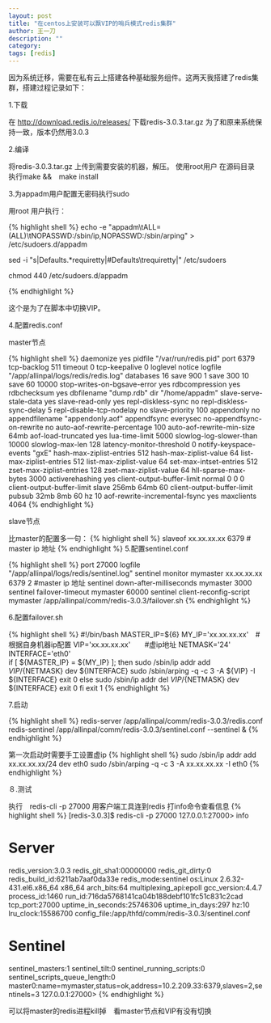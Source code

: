 ```yaml
---
layout: post
title: "在centos上安装可以飘VIP的哨兵模式redis集群"
author: 王一刀
description: ""
category: 
tags: [redis]
---
```


因为系统迁移，需要在私有云上搭建各种基础服务组件。这两天我搭建了redis集群，搭建过程记录如下：

1.下载

在 http://download.redis.io/releases/ 下载redis-3.0.3.tar.gz 为了和原来系统保持一致，版本仍然用3.0.3

2.编译

将redis-3.0.3.tar.gz 上传到需要安装的机器，解压。
使用root用户 在源码目录 执行make &&　make install

3.为appadm用户配置无密码执行sudo

用root 用户执行：

{% highlight shell %}
echo -e "appadm\tALL=(ALL)\tNOPASSWD:/sbin/ip,NOPASSWD:/sbin/arping" > /etc/sudoers.d/appadm

sed -i "s|Defaults.*requiretty|#Defaults\trequiretty|" /etc/sudoers

chmod 440 /etc/sudoers.d/appadm

{% endhighlight %}

这个是为了在脚本中切换VIP。

4.配置redis.conf

master节点

{% highlight shell %}
daemonize yes
pidfile "/var/run/redis.pid"
port 6379
tcp-backlog 511
timeout 0
tcp-keepalive 0
loglevel notice
logfile "/app/allinpal/logs/redis/redis.log"
databases 16
save 900 1
save 300 10
save 60 10000
stop-writes-on-bgsave-error yes
rdbcompression yes
rdbchecksum yes
dbfilename "dump.rdb"
dir "/home/appadm"
slave-serve-stale-data yes
slave-read-only yes
repl-diskless-sync no
repl-diskless-sync-delay 5
repl-disable-tcp-nodelay no
slave-priority 100
appendonly no
appendfilename "appendonly.aof"
appendfsync everysec
no-appendfsync-on-rewrite no
auto-aof-rewrite-percentage 100
auto-aof-rewrite-min-size 64mb
aof-load-truncated yes
lua-time-limit 5000
slowlog-log-slower-than 10000
slowlog-max-len 128
latency-monitor-threshold 0
notify-keyspace-events "gxE"
hash-max-ziplist-entries 512
hash-max-ziplist-value 64
list-max-ziplist-entries 512
list-max-ziplist-value 64
set-max-intset-entries 512
zset-max-ziplist-entries 128
zset-max-ziplist-value 64
hll-sparse-max-bytes 3000
activerehashing yes
client-output-buffer-limit normal 0 0 0
client-output-buffer-limit slave 256mb 64mb 60
client-output-buffer-limit pubsub 32mb 8mb 60
hz 10
aof-rewrite-incremental-fsync yes
maxclients 4064
{% endhighlight %}

slave节点

比master的配置多一句：
{% highlight shell %}
slaveof xx.xx.xx.xx 6379  # master ip 地址
{% endhighlight %}
5.配置sentinel.conf

{% highlight shell %}
port 27000
logfile "/app/allinpal/logs/redis/sentinel.log"
sentinel monitor mymaster xx.xx.xx.xx 6379 2 #master ip 地址
sentinel down-after-milliseconds mymaster 3000
sentinel failover-timeout mymaster 60000
sentinel client-reconfig-script mymaster /app/allinpal/comm/redis-3.0.3/failover.sh
{% endhighlight %}


6.配置failover.sh

{% highlight shell %}
#!/bin/bash
MASTER_IP=${6}
MY_IP='xx.xx.xx.xx'　#根据自身机器ip配置
VIP='xx.xx.xx.xx'　　#虚ip地址
NETMASK='24'
INTERFACE='eth0'  
if [ ${MASTER_IP} = ${MY_IP} ]; then
        sudo /sbin/ip addr add ${VIP}/${NETMASK} dev ${INTERFACE}
        sudo /sbin/arping -q -c 3 -A ${VIP} -I ${INTERFACE}
        exit 0
else
        sudo /sbin/ip addr del ${VIP}/${NETMASK} dev ${INTERFACE}
        exit 0
fi
exit 1
{% endhighlight %}

7.启动

{% highlight shell %}
redis-server    /app/allinpal/comm/redis-3.0.3/redis.conf
redis-sentinel /app/allinpal/comm/redis-3.0.3/sentinel.conf  --sentinel &
{% endhighlight %}

第一次启动时需要手工设置虚ip
{% highlight shell %}
sudo /sbin/ip addr add xx.xx.xx.xx/24 dev eth0
sudo /sbin/arping -q -c 3 -A xx.xx.xx.xx -I eth0
{% endhighlight %}

８.测试

执行　redis-cli -p 27000 
用客户端工具连到redis
打info命令查看信息
{% highlight shell %}
[redis-3.0.3]$ redis-cli -p 27000
127.0.0.1:27000> info
# Server
redis_version:3.0.3
redis_git_sha1:00000000
redis_git_dirty:0
redis_build_id:6211ab7aaf0da33e
redis_mode:sentinel
os:Linux 2.6.32-431.el6.x86_64 x86_64
arch_bits:64
multiplexing_api:epoll
gcc_version:4.4.7
process_id:1460
run_id:716da5768141ca04b188debf101fc51c831c2cad
tcp_port:27000
uptime_in_seconds:25746306
uptime_in_days:297
hz:10
lru_clock:15586700
config_file:/app/thfd/comm/redis-3.0.3/sentinel.conf

# Sentinel
sentinel_masters:1
sentinel_tilt:0
sentinel_running_scripts:0
sentinel_scripts_queue_length:0
master0:name=mymaster,status=ok,address=10.2.209.33:6379,slaves=2,sentinels=3
127.0.0.1:27000> 
{% endhighlight %}

可以将master的redis进程kill掉　看master节点和VIP有没有切换






